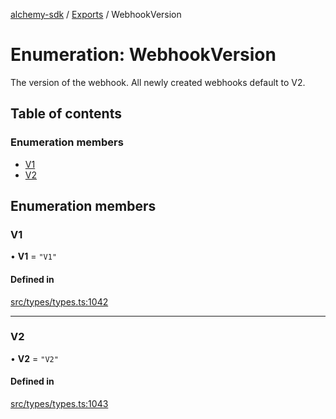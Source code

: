 [alchemy-sdk](../README.md) / [Exports](../modules.md) / WebhookVersion

# Enumeration: WebhookVersion

The version of the webhook. All newly created webhooks default to V2.

## Table of contents

### Enumeration members

- [V1](WebhookVersion.md#v1)
- [V2](WebhookVersion.md#v2)

## Enumeration members

### V1

• **V1** = `"V1"`

#### Defined in

[src/types/types.ts:1042](https://github.com/alchemyplatform/alchemy-sdk-js/blob/8c9409f/src/types/types.ts#L1042)

___

### V2

• **V2** = `"V2"`

#### Defined in

[src/types/types.ts:1043](https://github.com/alchemyplatform/alchemy-sdk-js/blob/8c9409f/src/types/types.ts#L1043)
